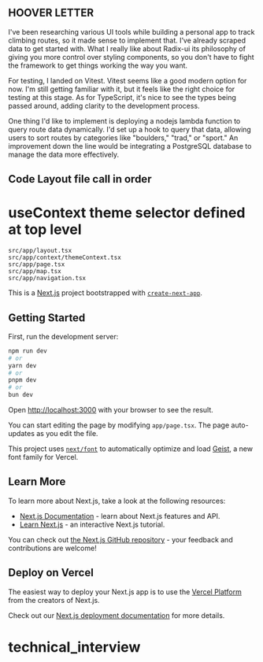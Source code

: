 ## HOOVER LETTER
I've been researching various UI tools while building a personal app to track climbing routes, so it made sense to implement that. I’ve already scraped data to get started with. What I really like about Radix-ui its philosophy of giving you more control over styling components, so you don't have to fight the framework to get things working the way you want.

For testing, I landed on Vitest. Vitest seems like a good modern option for now. I'm still getting familiar with it, but it feels like the right choice for testing at this stage. As for TypeScript, it's nice to see the types being passed around, adding clarity to the development process.

One thing I'd like to implement is deploying a nodejs lambda function to query route data dynamically. I'd set up a hook to query that data, allowing users to sort routes by categories like "boulders," "trad," or "sport." An improvement down the line would be integrating a PostgreSQL database to manage the data more effectively.

## Code Layout file call in order
# useContext theme selector defined at top level
    src/app/layout.tsx
    src/app/context/themeContext.tsx
    src/app/page.tsx
    src/app/map.tsx
    src/app/navigation.tsx

This is a [Next.js](https://nextjs.org) project bootstrapped with [`create-next-app`](https://nextjs.org/docs/app/api-reference/cli/create-next-app).

## Getting Started

First, run the development server:

```bash
npm run dev
# or
yarn dev
# or
pnpm dev
# or
bun dev
```

Open [http://localhost:3000](http://localhost:3000) with your browser to see the result.

You can start editing the page by modifying `app/page.tsx`. The page auto-updates as you edit the file.

This project uses [`next/font`](https://nextjs.org/docs/app/building-your-application/optimizing/fonts) to automatically optimize and load [Geist](https://vercel.com/font), a new font family for Vercel.

## Learn More

To learn more about Next.js, take a look at the following resources:

- [Next.js Documentation](https://nextjs.org/docs) - learn about Next.js features and API.
- [Learn Next.js](https://nextjs.org/learn) - an interactive Next.js tutorial.

You can check out [the Next.js GitHub repository](https://github.com/vercel/next.js) - your feedback and contributions are welcome!

## Deploy on Vercel

The easiest way to deploy your Next.js app is to use the [Vercel Platform](https://vercel.com/new?utm_medium=default-template&filter=next.js&utm_source=create-next-app&utm_campaign=create-next-app-readme) from the creators of Next.js.

Check out our [Next.js deployment documentation](https://nextjs.org/docs/app/building-your-application/deploying) for more details.

# technical_interview
